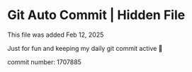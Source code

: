 # Git Auto Commit | Hidden File

This file was added Feb 12, 2025

Just for fun and keeping my daily git commit active 🤪

commit number: 1707885
